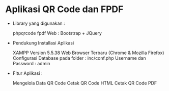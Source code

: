 # Aplikasi QR Code dan FPDF

- Library yang digunakan :

    phpqrcode
    fpdf 
    Web : Bootstrap + JQuery

- Pendukung Installasi Aplikasi

    XAMPP Version 5.5.38
    Web Browser Terbaru (Chrome & Mozilla Firefox) 
    Configurasi Database pada folder : inc/conf.php 
    Username dan Password : admin

- Fitur Aplikasi :

    Mengelola Data QR Code
    Cetak QR Code HTML
    Cetak QR Code PDF
